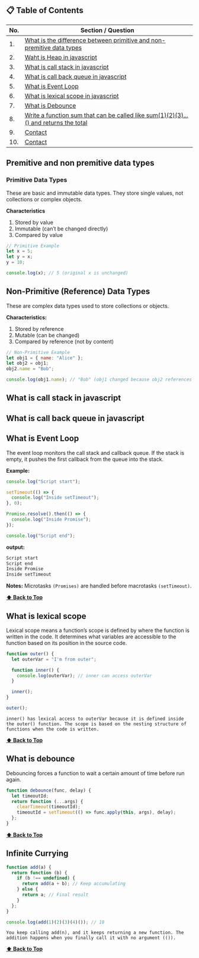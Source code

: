 ## 📋 Table of Contents

| No. | Section / Question                                                                                               |
| --- | ---------------------------------------------------------------------------------------------------------------- |
| 1.  | [What is the difference between primitive and non-premitive data types](#premitive-and-non-premitive-data-types) |
| 2.  | [Waht is Heap in javascript](#what-is-heap-in-javascript)                                                        |
| 3.  | [What is call stack in javascript](#What-is-call-stack-in-javascript)                                            |
| 4.  | [What is call back queue in javascript](#what-is-call-back-queue-in-javascript)                                  |
| 5.  | [What is Event Loop](#what-is-event-loop)                                                                        |
| 6.  | [What is lexical scope in javascript](#what-is-lexical-scope)                                                    |
| 7.  | [What is Debounce](#what-is-debounce)                                                                            |
| 8.  | [Write a function sum that can be called like sum(1)(2)(3)...() and returns the total](#infinite-currying)       |
| 9.  | [Contact](#contact)                                                                                              |
| 10. | [Contact](#contact)                                                                                              |

## Premitive and non premitive data types

### Primitive Data Types

These are basic and immutable data types. They store single values, not collections or complex objects.

**Characteristics**

1. Stored by value
2. Immutable (can’t be changed directly)
3. Compared by value

```javascript
// Primitive Example
let x = 5;
let y = x;
y = 10;

console.log(x); // 5 (original x is unchanged)
```

## Non-Primitive (Reference) Data Types

These are complex data types used to store collections or objects.

**Characteristics:**

1. Stored by reference
2. Mutable (can be changed)
3. Compared by reference (not by content)

```javascript
// Non-Primitive Example
let obj1 = { name: "Alice" };
let obj2 = obj1;
obj2.name = "Bob";

console.log(obj1.name); // "Bob" (obj1 changed because obj2 references the same object)
```

## What is call stack in javascript

## What is call back queue in javascript

## What is Event Loop

The event loop monitors the call stack and callback queue. If the stack is empty, it pushes the first callback from the queue into the stack.

**Example:**

```javascript
console.log("Script start");

setTimeout(() => {
  console.log("Inside setTimeout");
}, 0);

Promise.resolve().then(() => {
  console.log("Inside Promise");
});

console.log("Script end");
```

**output:**

```bash
Script start
Script end
Inside Promise
Inside setTimeout
```

**Notes:**
Microtasks `(Promises)` are handled before macrotasks `(setTimeout)`.

**[⬆ Back to Top](#-table-of-contents)**

## What is lexical scope

Lexical scope means a function’s scope is defined by where the function is written in the code. It determines what variables are accessible to the function based on its position in the source code.

```javascript
function outer() {
  let outerVar = "I'm from outer";

  function inner() {
    console.log(outerVar); // inner can access outerVar
  }

  inner();
}

outer();
```

`inner() has lexical access to outerVar because it is defined inside the outer() function.
The scope is based on the nesting structure of functions when the code is written.`

**[⬆ Back to Top](#-table-of-contents)**

## What is debounce

Debouncing forces a function to wait a certain amount of time before run again.

```javascript
function debounce(func, delay) {
  let timeoutId;
  return function (...args) {
    clearTimeout(timeoutId);
    timeoutId = setTimeout(() => func.apply(this, args), delay);
  };
}
```

**[⬆ Back to Top](#-table-of-contents)**

## Infinite Currying

```javascript
function add(a) {
  return function (b) {
    if (b !== undefined) {
      return add(a + b); // Keep accumulating
    } else {
      return a; // Final result
    }
  };
}

console.log(add(1)(2)(3)(4)()); // 10
```

`You keep calling add(n), and it keeps returning a new function. The addition happens when you finally call it with no argument (()).`

**[⬆ Back to Top](#-table-of-contents)**
